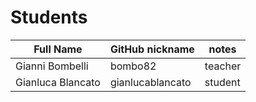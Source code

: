 # Students

| Full Name | GitHub nickname | notes |
| --------- | --------------- | ----- |
| Gianni Bombelli | bombo82 |  teacher |
| Gianluca Blancato| gianlucablancato | student
